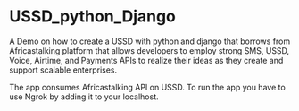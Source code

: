 # USSD_python_Django
A Demo on how to create a USSD with python and django that borrows from Africastalking platform that allows developers to
employ strong SMS, USSD, Voice, Airtime, and Payments APIs to realize their ideas as they create and support scalable enterprises.

The app consumes Africastalking API on USSD. 
To run the app you have to use Ngrok by adding it to your localhost. 
